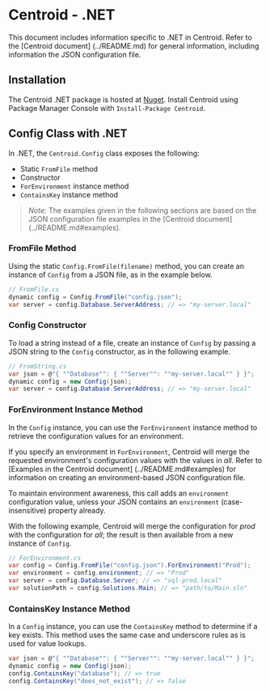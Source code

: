 # Centroid - .NET

This document includes information specific to .NET in Centroid. Refer to the [Centroid document] (../README.md) for general information, including information the JSON configuration file. 

## Installation

The Centroid .NET package is hosted at [Nuget](http://www.nuget.org/packages/Centroid/). Install Centroid using Package Manager Console with `Install-Package Centroid`.

## Config Class with .NET

In .NET, the `Centroid.Config` class exposes the following:

+ Static `FromFile` method
+ Constructor
+ `ForEnvironment` instance method
+ `ContainsKey` instance method

> *Note:* The examples given in the following sections are based on the JSON configuration file examples in the [Centroid document] (../README.md#examples). 

### FromFile Method

Using the static `Config.FromFile(filename)` method, you can create an instance of `Config` from a JSON file, as in the example below. 

```cs
// FromFile.cs
dynamic config = Config.FromFile("config.json");
var server = config.Database.ServerAddress; // => "my-server.local"
```

### Config Constructor

To load a string instead of a file, create an instance of `Config` by passing a JSON string to the `Config` constructor, as in the following example.

```cs
// FromString.cs
var json = @"{ ""Database"": { ""Server"": ""my-server.local"" } }";
dynamic config = new Config(json);
var server = config.Database.ServerAddress; // => "my-server.local"
```

### ForEnvironment Instance Method

In the `Config` instance, you can use the `ForEnvironment` instance method to retrieve the configuration values for an environment. 

If you specify an environment in `ForEnvironment`, Centroid will merge the requested environment's configuration values with the values in *all*. Refer to [Examples in the Centroid document] (../README.md#examples) for information on creating an environment-based JSON configuration file. 

To maintain environment awareness, this call adds an `environment` configuration value, unless your JSON contains an `environment` (case-insensitive) property already.

With the following example, Centroid will merge the configuration for *prod* with the configuration for *all*; the result is then available from a new instance of `Config`.

```cs
// ForEnvironment.cs
var config = Config.FromFile("config.json").ForEnvironment("Prod");
var environment = config.environment; // => "Prod"
var server = config.Database.Server; // => "sql-prod.local"
var solutionPath = config.Solutions.Main; // => "path/to/Main.sln"
```

### ContainsKey Instance Method

In a `Config` instance, you can use the `ContainsKey` method to determine if a key exists. This method uses the same case and underscore rules as is used for value lookups.

```cs
var json = @"{ ""Database"": { ""Server"": ""my-server.local"" } }";
dynamic config = new Config(json);
config.ContainsKey("database"); // => true
config.ContainsKey("does_not_exist"); // => false
```
